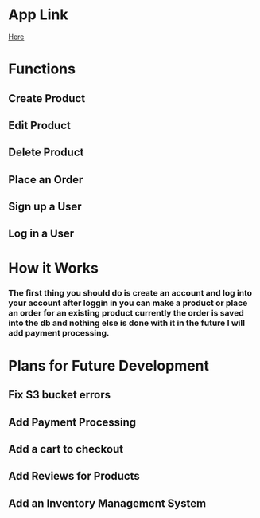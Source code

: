 # App Link

[Here](https://django-ecom-7a28f20f43a0.herokuapp.com/)

# Functions

## Create Product

## Edit Product

## Delete Product

## Place an Order

## Sign up a User

## Log in a User

# How it Works

### The first thing you should do is create an account and log into your account after loggin in you can make a product or place an order for an existing product currently the order is saved into the db and nothing else is done with it in the future I will add payment processing.

# Plans for Future Development 

## Fix S3 bucket errors

## Add Payment Processing

## Add a cart to checkout

## Add Reviews for Products

## Add an Inventory Management System
